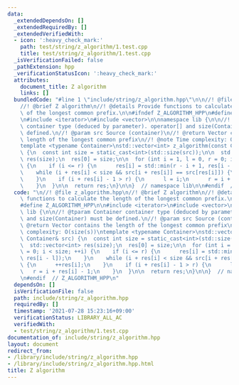 ```yaml
---
data:
  _extendedDependsOn: []
  _extendedRequiredBy: []
  _extendedVerifiedWith:
  - icon: ':heavy_check_mark:'
    path: test/string/z_algorithm/1.test.cpp
    title: test/string/z_algorithm/1.test.cpp
  _isVerificationFailed: false
  _pathExtension: hpp
  _verificationStatusIcon: ':heavy_check_mark:'
  attributes:
    document_title: Z algorithm
    links: []
  bundledCode: "#line 1 \"include/string/z_algorithm.hpp\"\n\n//! @file z_algorithm.hpp\n\
    //! @brief Z algorithm\n//! @details Provide functions to calculate the length\
    \ of the longest common prefix.\n\n#ifndef Z_ALGORITHM_HPP\n#define Z_ALGORITHM_HPP\n\
    \n#include <iterator>\n#include <vector>\n\nnamespace lib {\n\n//! @tparam Container\
    \ container type (deduced by parameter). operator[] and size(Container) must be\
    \ defined.\n//! @param src Source (container)\n//! @return Vector contains the\
    \ length of the longest common prefix\n//! @note Time complexity: O(size(s))\n\
    template <typename Container>\nstd::vector<int> z_algorithm(const Container& src)\
    \ {\n  const int size = static_cast<int>(std::size(src));\n\n  std::vector<int>\
    \ res(size);\n  res[0] = size;\n\n  for (int i = 1, l = 0, r = 0; i < size; ++i)\
    \ {\n    if (i <= r) {\n      res[i] = std::min(r - i + 1, res[i - l]);\n    }\n\
    \    while (i + res[i] < size && src[i + res[i]] == src[res[i]]) {\n      ++res[i];\n\
    \    }\n    if (i + res[i] - 1 > r) {\n      l = i;\n      r = i + res[i] - 1;\n\
    \    }\n  }\n\n  return res;\n}\n\n}  // namespace lib\n\n#endif  // Z_ALGORITHM_HPP\n"
  code: "\n//! @file z_algorithm.hpp\n//! @brief Z algorithm\n//! @details Provide\
    \ functions to calculate the length of the longest common prefix.\n\n#ifndef Z_ALGORITHM_HPP\n\
    #define Z_ALGORITHM_HPP\n\n#include <iterator>\n#include <vector>\n\nnamespace\
    \ lib {\n\n//! @tparam Container container type (deduced by parameter). operator[]\
    \ and size(Container) must be defined.\n//! @param src Source (container)\n//!\
    \ @return Vector contains the length of the longest common prefix\n//! @note Time\
    \ complexity: O(size(s))\ntemplate <typename Container>\nstd::vector<int> z_algorithm(const\
    \ Container& src) {\n  const int size = static_cast<int>(std::size(src));\n\n\
    \  std::vector<int> res(size);\n  res[0] = size;\n\n  for (int i = 1, l = 0, r\
    \ = 0; i < size; ++i) {\n    if (i <= r) {\n      res[i] = std::min(r - i + 1,\
    \ res[i - l]);\n    }\n    while (i + res[i] < size && src[i + res[i]] == src[res[i]])\
    \ {\n      ++res[i];\n    }\n    if (i + res[i] - 1 > r) {\n      l = i;\n   \
    \   r = i + res[i] - 1;\n    }\n  }\n\n  return res;\n}\n\n}  // namespace lib\n\
    \n#endif  // Z_ALGORITHM_HPP\n"
  dependsOn: []
  isVerificationFile: false
  path: include/string/z_algorithm.hpp
  requiredBy: []
  timestamp: '2021-07-28 15:23:16+09:00'
  verificationStatus: LIBRARY_ALL_AC
  verifiedWith:
  - test/string/z_algorithm/1.test.cpp
documentation_of: include/string/z_algorithm.hpp
layout: document
redirect_from:
- /library/include/string/z_algorithm.hpp
- /library/include/string/z_algorithm.hpp.html
title: Z algorithm
---
```


